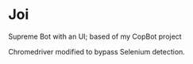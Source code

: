 # Joi
Supreme Bot with an UI; based of my CopBot project

Chromedriver modified to bypass Selenium detection.
